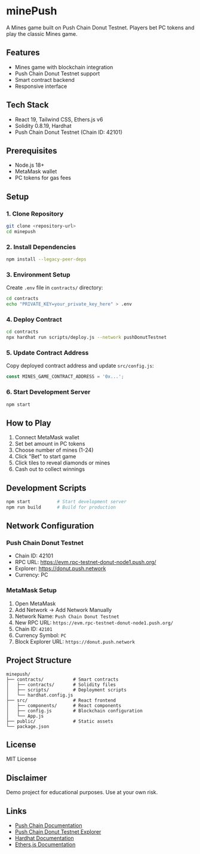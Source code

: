 # minePush

A Mines game built on Push Chain Donut Testnet. Players bet PC tokens and play the classic Mines game.

## Features

- Mines game with blockchain integration
- Push Chain Donut Testnet support
- Smart contract backend
- Responsive interface

## Tech Stack

- React 19, Tailwind CSS, Ethers.js v6
- Solidity 0.8.19, Hardhat
- Push Chain Donut Testnet (Chain ID: 42101)

## Prerequisites

- Node.js 18+
- MetaMask wallet
- PC tokens for gas fees

## Setup

### 1. Clone Repository
```bash
git clone <repository-url>
cd minepush
```

### 2. Install Dependencies
```bash
npm install --legacy-peer-deps
```

### 3. Environment Setup
Create `.env` file in `contracts/` directory:
```bash
cd contracts
echo "PRIVATE_KEY=your_private_key_here" > .env
```

### 4. Deploy Contract
```bash
cd contracts
npx hardhat run scripts/deploy.js --network pushDonutTestnet
```

### 5. Update Contract Address
Copy deployed contract address and update `src/config.js`:
```javascript
const MINES_GAME_CONTRACT_ADDRESS = '0x...';
```

### 6. Start Development Server
```bash
npm start
```

## How to Play

1. Connect MetaMask wallet
2. Set bet amount in PC tokens
3. Choose number of mines (1-24)
4. Click "Bet" to start game
5. Click tiles to reveal diamonds or mines
6. Cash out to collect winnings

## Development Scripts

```bash
npm start          # Start development server
npm run build      # Build for production
```

## Network Configuration

### Push Chain Donut Testnet
- Chain ID: 42101
- RPC URL: https://evm.rpc-testnet-donut-node1.push.org/
- Explorer: https://donut.push.network
- Currency: PC

### MetaMask Setup
1. Open MetaMask
2. Add Network → Add Network Manually
3. Network Name: `Push Chain Donut Testnet`
4. New RPC URL: `https://evm.rpc-testnet-donut-node1.push.org/`
5. Chain ID: `42101`
6. Currency Symbol: `PC`
7. Block Explorer URL: `https://donut.push.network`

## Project Structure

```
minepush/
├── contracts/           # Smart contracts
│   ├── contracts/       # Solidity files
│   ├── scripts/         # Deployment scripts
│   └── hardhat.config.js
├── src/                 # React frontend
│   ├── components/      # React components
│   ├── config.js        # Blockchain configuration
│   └── App.js
├── public/              # Static assets
└── package.json
```

## License

MIT License

## Disclaimer

Demo project for educational purposes. Use at your own risk.

## Links

- [Push Chain Documentation](https://pushchain.github.io/push-chain-website/)
- [Push Chain Donut Testnet Explorer](https://donut.push.network)
- [Hardhat Documentation](https://hardhat.org/docs)
- [Ethers.js Documentation](https://docs.ethers.org/)
